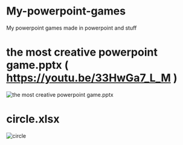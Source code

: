 # My-powerpoint-games
My powerpoint games made in powerpoint and stuff 

# the most creative powerpoint game.pptx ( https://youtu.be/33HwGa7_L_M )
![the most creative powerpoint game.pptx](https://user-images.githubusercontent.com/89538185/218023257-133eedcb-e0f3-42f6-9d7d-4eeaf42da786.png)

# circle.xlsx
![circle](https://user-images.githubusercontent.com/89538185/218285388-2deeca45-3af8-4157-9310-475bf1f01cd5.png)
